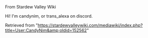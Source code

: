 From Stardew Valley Wiki

Hi! I'm candynim, or trans\_alexa on discord.

Retrieved from "https://stardewvalleywiki.com/mediawiki/index.php?title=User:CandyNim&amp;oldid=152562"
